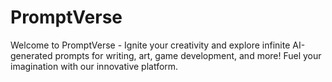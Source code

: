 # PromptVerse
Welcome to PromptVerse - Ignite your creativity and explore infinite AI-generated prompts for writing, art, game development, and more! Fuel your imagination with our innovative platform.
